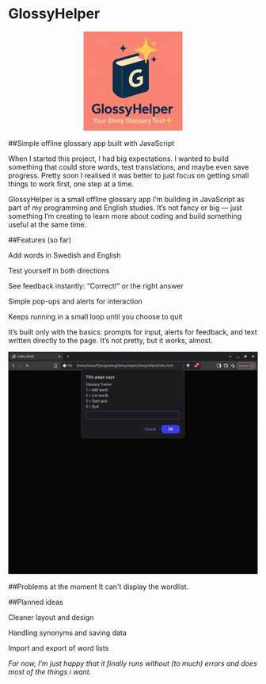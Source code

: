 # GlossyHelper


<p align="center">
  <img src="logo.png" alt="GlossyHelper Logo" width="200">
</p>



##Simple offline glossary app built with JavaScript

When I started this project, I had big expectations. I wanted to build something that could store words, test translations, and maybe even save progress. Pretty soon I realised it was better to just focus on getting small things to work first, one step at a time.

GlossyHelper is a small offline glossary app I’m building in JavaScript as part of my programming and English studies.
It’s not fancy or big — just something I’m creating to learn more about coding and build something useful at the same time.


##Features (so far)

Add words in Swedish and English

Test yourself in both directions

See feedback instantly: “Correct!” or the right answer

Simple pop-ups and alerts for interaction

Keeps running in a small loop until you choose to quit

It’s built only with the basics: prompts for input, alerts for feedback, and text written directly to the page. It’s not pretty, but it works, almost.

<p align="center">
  <img src="main-menu.png" alt="Main menu" width="600">
</p>


##Problems at the moment
It can't display the wordlist.


##Planned ideas

Cleaner layout and design

Handling synonyms and saving data

Import and export of word lists

*For now, I’m just happy that it finally runs without (to much) errors and does most of the things i want.*